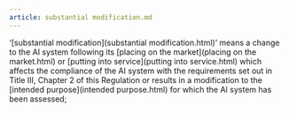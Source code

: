 ```yaml
---
article: substantial modification.md
---
```


‘[substantial modification](substantial modification.html)’ means a change to the AI system following its [placing on the market](placing on the market.html) or [putting into service](putting into service.html) which affects the compliance of the AI system with the requirements set out in Title III, Chapter 2 of this Regulation or results in a modification to the [intended purpose](intended purpose.html) for which the AI system has been assessed;